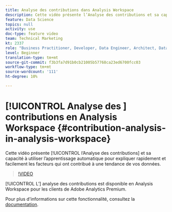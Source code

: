 ```yaml
---
title: Analyse des contributions dans Analysis Workspace
description: Cette vidéo présente l’Analyse des contributions et sa capacité à utiliser l’apprentissage automatique pour expliquer rapidement et facilement les facteurs qui ont contribué à une tendance de vos données.
feature: Data Science
topics: null
activity: use
doc-type: feature video
team: Technical Marketing
kt: 2337
role: "Business Practitioner, Developer, Data Engineer, Architect, Data Architect, Administrator, Leader"
level: Beginner
translation-type: tm+mt
source-git-commit: f3b3fa7d91b0cb21005b57768ca23ed6700fcc03
workflow-type: tm+mt
source-wordcount: '111'
ht-degree: 10%

---
```



# [!UICONTROL Analyse des ] contributions en Analysis Workspace  {#contribution-analysis-in-analysis-workspace}

Cette vidéo présente [!UICONTROL l’Analyse des contributions] et sa capacité à utiliser l’apprentissage automatique pour expliquer rapidement et facilement les facteurs qui ont contribué à une tendance de vos données.

>[!VIDEO](https://video.tv.adobe.com/v/25443/?quality=12)

[!UICONTROL L’] analyse des contributions est disponible en Analysis Workspace pour les clients de Adobe Analytics Premium.

Pour plus d&#39;informations sur cette fonctionnalité, consultez la [documentation](https://marketing.adobe.com/resources/help/fr_FR/analytics/analysis-workspace/anomaly_detection.html).

